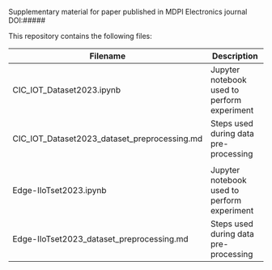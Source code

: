 Supplementary material for paper published in MDPI Electronics journal DOI:#####

This repository contains the following files:

| Filename  | Description |
| ------------- | ------------- |
| CIC_IOT_Dataset2023.ipynb                    | Jupyter notebook used to perform experiment   |
| CIC_IOT_Dataset2023_dataset_preprocessing.md | Steps used during data pre-processing  |
| | |
| Edge-IIoTset2023.ipynb                       | Jupyter notebook used to perform experiment  |
| Edge-IIoTset2023_dataset_preprocessing.md    | Steps used during data pre-processing  |
